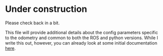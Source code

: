 # Under construction

Please check back in a bit.

This file will provide additional details about the config parameters specific to the odometry and common to both the ROS and python versions.
While I write this out, however, you can already look at some initial documentation [here](python/rko_lio/lio.py#L36).
